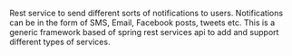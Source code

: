 Rest service to send different sorts of notifications to users. Notifications can be in the form of SMS, Email, Facebook posts, tweets etc. This is a generic framework based of spring rest services api to add and support different types of services.